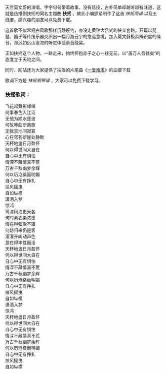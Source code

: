 

天后莫文蔚的演唱，字字句句带着故事，没有炫技，古朴简单却越听越有味道，这就是热播剧扶摇的同名主题曲 **扶摇** 。故此小编抓紧制作了这首 _扶摇简谱_
以及五线谱，感兴趣的朋友可以免费下载。

这首歌不似常规古风歌那样沉静婉约，亦没走黄钟大吕式的侠义套路，开篇以琵琶、笛子等传统乐器交织出一幅月游云宇的悠远意境，加入莫文蔚极具辨识度的嗓音，渺远如远山沧海的听觉体验余音绕梁。

正如扶摇这个人物，一路走来，始终怀抱赤子之心一往无前，以“虽万人吾往矣”的态度立于天地之间。

同时，网站还为大家提供了扶摇的片尾曲《[一爱难求](Music-9282-一爱难求-扶摇片尾曲.html "一爱难求")》的曲谱下载

歌词下方是 _扶摇钢琴谱_ ，大家可以免费下载学习。

### 扶摇歌词：

飞花起舞影绰绰  
何事春色入江河  
无他为顺水逐波  
何故琴曲断离歌  
无我天地间寂寞  
心在穹苍断崖处静默  
天杯地盏日月盈怀  
何以得世间大自在  
自心中无有惧怕  
情深不藏情真不荒  
万古千秋幽梦余辉  
何以历沧桑而明媚  
自心中无有挣扎  
扶风摇曳  
自如纵横  
潇洒入梦  
惊鸿  
鸾漂凤泊更天各  
何时素衣染浓墨  
情在得弦歌不辍  
何妨归来仍是客  
濯濯开阖动声色  
意在得率性而活  
天杯地盏日月盈怀  
何以得世间大自在  
自心中无有惧怕  
情深不藏情真不荒  
万古千秋幽梦余辉  
何以历沧桑而明媚  
自心中无有挣扎  
扶风摇曳  
自如纵横  
潇洒入梦  
惊鸿  
天杯地盏日月盈怀  
何以得世间大自在  
自心中无有惧怕  
情深不藏情真不荒  
万古千秋幽梦余辉  
何以历沧桑而明媚  
自心中无有挣扎  
扶风摇曳  
自如纵横

